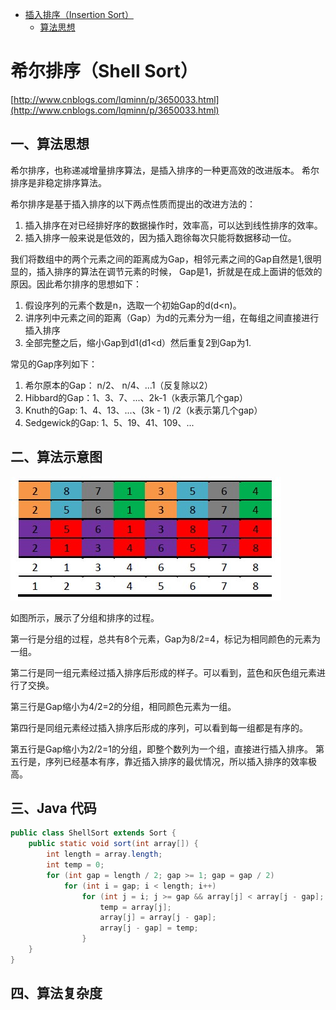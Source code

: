 [TOC levels=1-4]: # " "

- [插入排序（Insertion Sort）](#插入排序insertion-sort)
    - [算法思想](#算法思想)



# 希尔排序（Shell Sort）

[http://www.cnblogs.com/lqminn/p/3650033.html](http://www.cnblogs.com/lqminn/p/3650033.html)

## 一、算法思想

希尔排序，也称递减增量排序算法，是插入排序的一种更高效的改进版本。
希尔排序是非稳定排序算法。

希尔排序是基于插入排序的以下两点性质而提出的改进方法的：

1. 插入排序在对已经排好序的数据操作时，效率高，可以达到线性排序的效率。
2. 插入排序一般来说是低效的，因为插入跑徐每次只能将数据移动一位。

我们将数组中的两个元素之间的距离成为Gap，相邻元素之间的Gap自然是1,很明显的，插入排序的算法在调节元素的时候，
Gap是1，折就是在成上面讲的低效的原因。因此希尔排序的思想如下：

1. 假设序列的元素个数是n，选取一个初始Gap的d(d<n)。
2. 讲序列中元素之间的距离（Gap）为d的元素分为一组，在每组之间直接进行插入排序
3. 全部完整之后，缩小Gap到d1(d1<d）然后重复2到Gap为1.

常见的Gap序列如下：

1. 希尔原本的Gap： n/2、 n/4、...1（反复除以2）
2. Hibbard的Gap：1、3、7、...、2k-1（k表示第几个gap）
3. Knuth的Gap: 1、4、13、...、(3k - 1) /2（k表示第几个gap）
4. Sedgewick的Gap: 1、5、19、41、109、...


## 二、算法示意图

![](../image/071124269503621.jpg)

如图所示，展示了分组和排序的过程。

第一行是分组的过程，总共有8个元素，Gap为8/2=4，标记为相同颜色的元素为一组。

第二行是同一组元素经过插入排序后形成的样子。可以看到，蓝色和灰色组元素进行了交换。

第三行是Gap缩小为4/2=2的分组，相同颜色元素为一组。

第四行是同组元素经过插入排序后形成的序列，可以看到每一组都是有序的。

第五行是Gap缩小为2/2=1的分组，即整个数列为一个组，直接进行插入排序。
第五行是，序列已经基本有序，靠近插入排序的最优情况，所以插入排序的效率极高。



## 三、Java 代码
```java
public class ShellSort extends Sort {
    public static void sort(int array[]) {
        int length = array.length;
        int temp = 0;
        for (int gap = length / 2; gap >= 1; gap = gap / 2)
            for (int i = gap; i < length; i++)
                for (int j = i; j >= gap && array[j] < array[j - gap]; j -= gap) {
                    temp = array[j];
                    array[j] = array[j - gap];
                    array[j - gap] = temp;
                }
    }
}
```



## 四、算法复杂度
